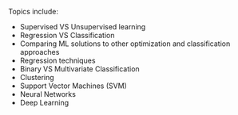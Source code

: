 Topics include:
- Supervised VS Unsupervised learning
- Regression VS Classification
- Comparing ML solutions to other optimization and classification approaches
- Regression techniques
- Binary VS Multivariate Classification
- Clustering
- Support Vector Machines (SVM)
- Neural Networks
- Deep Learning
